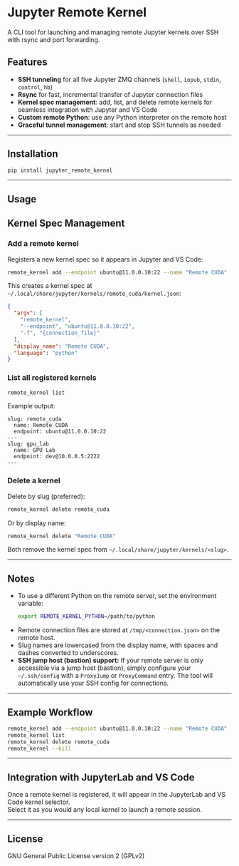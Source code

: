 # Jupyter Remote Kernel

A CLI tool for launching and managing remote Jupyter kernels over SSH with rsync and port forwarding.

## Features

- **SSH tunneling** for all five Jupyter ZMQ channels (`shell`, `iopub`, `stdin`, `control`, `hb`)
- **Rsync** for fast, incremental transfer of Jupyter connection files
- **Kernel spec management**: add, list, and delete remote kernels for seamless integration with Jupyter and VS Code
- **Custom remote Python**: use any Python interpreter on the remote host
- **Graceful tunnel management**: start and stop SSH tunnels as needed

---

## Installation

```bash
pip install jupyter_remote_kernel
```

---

## Usage

## Kernel Spec Management

### Add a remote kernel

Registers a new kernel spec so it appears in Jupyter and VS Code:

```bash
remote_kernel add --endpoint ubuntu@11.0.0.10:22 --name "Remote CUDA"
```

This creates a kernel spec at `~/.local/share/jupyter/kernels/remote_cuda/kernel.json`:

```json
{
  "argv": [
    "remote_kernel",
    "--endpoint", "ubuntu@11.0.0.10:22",
    "-f", "{connection_file}"
  ],
  "display_name": "Remote CUDA",
  "language": "python"
}
```

### List all registered kernels

```bash
remote_kernel list
```

Example output:
```
slug: remote_cuda
  name: Remote CUDA
  endpoint: ubuntu@11.0.0.10:22
---
slug: gpu_lab
  name: GPU Lab
  endpoint: dev@10.0.0.5:2222
---
```

### Delete a kernel

Delete by slug (preferred):

```bash
remote_kernel delete remote_cuda
```

Or by display name:

```bash
remote_kernel delete "Remote CUDA"
```

Both remove the kernel spec from `~/.local/share/jupyter/kernels/<slug>`.

---

## Notes

- To use a different Python on the remote server, set the environment variable:
  ```bash
  export REMOTE_KERNEL_PYTHON=/path/to/python
  ```
- Remote connection files are stored at `/tmp/<connection.json>` on the remote host.
- Slug names are lowercased from the display name, with spaces and dashes converted to underscores.
- **SSH jump host (bastion) support:**
  If your remote server is only accessible via a jump host (bastion), simply configure your `~/.ssh/config` with a `ProxyJump` or `ProxyCommand` entry. The tool will automatically use your SSH config for connections.

---

## Example Workflow

```bash
remote_kernel add --endpoint ubuntu@11.0.0.10:22 --name "Remote CUDA"
remote_kernel list
remote_kernel delete remote_cuda
remote_kernel --kill
```

---

## Integration with JupyterLab and VS Code

Once a remote kernel is registered, it will appear in the JupyterLab and VS Code kernel selector.  
Select it as you would any local kernel to launch a remote session.

---

## License

GNU General Public License version 2 (GPLv2)
